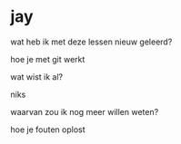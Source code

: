# jay

wat heb ik met deze lessen nieuw geleerd?

hoe je met git werkt

wat wist ik al?

niks

waarvan zou ik nog meer willen weten?

hoe je fouten oplost